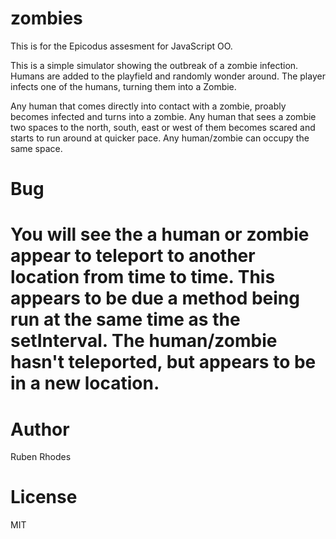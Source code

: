 zombies
=======
This is for the Epicodus assesment for JavaScript OO.

This is a simple simulator showing the outbreak of a zombie infection.
Humans are added to the playfield and randomly wonder around. The player infects one of the humans, turning them into a Zombie.

Any human that comes directly into contact with a zombie, proably becomes infected and turns into a zombie.
Any human that sees a zombie two spaces to the north, south, east or west of them becomes scared and starts to run around at quicker pace.
Any human/zombie can occupy the same space.

Bug
===
You will see the a human or zombie appear to teleport to another location from time to time. This appears to be due a method being run at the same time as the setInterval. The human/zombie hasn't teleported, but appears to be in a new location.
=======

Author
======
Ruben Rhodes

License
=======
MIT
